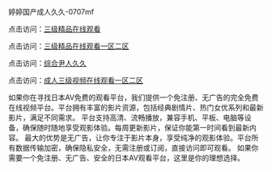婷婷国产成人久久-0707mf

点击访问：<a href="https://gfd-5xg.pages.dev/">三级精品在线观看</a>

点击访问：<a href="https://fdhf-454.pages.dev/">三级精品在线观看一区二区</a>

点击访问：<a href="https://bered.pages.dev/">综合尹人久久</a>

点击访问：<a href="https://rtj-3zo.pages.dev/">成人三级视频在线观看一区二区</a>

如果你在寻找日本AV免费的观看平台，我们提供一个免注册、无广告的完全免费在线视频平台。平台拥有丰富的影片资源，包括经典剧情片、热门女优系列和最新影片，满足不同需求。
平台支持高清、流畅播放，兼容手机、平板、电脑等设备，确保随时随地享受观影体验。每周更新影片，保证你能第一时间看到最新内容。
最大的优势是无广告，让你专注于影片本身，享受纯净的观影体验。平台所有数据传输加密，确保隐私安全，无需注册或订阅，直接访问即可观看。
如果你需要一个免注册、无广告、安全的日本AV观看平台，这里是你的理想选择。

<span style="display:none;">[Canonical link](https://github.com/df20250707/df11 ）</span>


